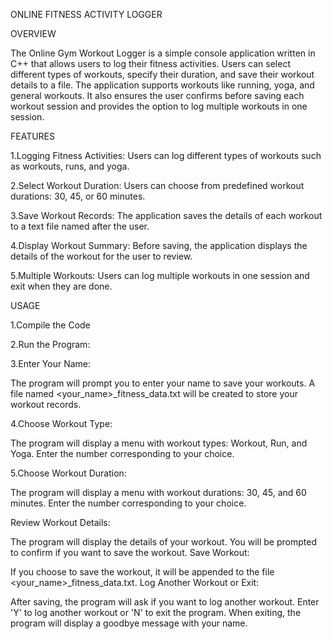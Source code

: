 ONLINE FITNESS ACTIVITY LOGGER


OVERVIEW


The Online Gym Workout Logger is a simple console application written in C++ that allows users to log their fitness activities. Users can select different types of workouts, specify their duration, and save their workout details to a file. The application supports workouts like running, yoga, and general workouts. It also ensures the user confirms before saving each workout session and provides the option to log multiple workouts in one session.

FEATURES


1.Logging Fitness Activities:
Users can log different types of workouts such as workouts, runs, and yoga.


2.Select Workout Duration: 
Users can choose from predefined workout durations: 30, 45, or 60 minutes.


3.Save Workout Records: 
The application saves the details of each workout to a text file named after the user.


4.Display Workout Summary: 
Before saving, the application displays the details of the workout for the user to review.


5.Multiple Workouts:
Users can log multiple workouts in one session and exit when they are done.


USAGE

1.Compile the Code


2.Run the Program:


3.Enter Your Name:

The program will prompt you to enter your name to save your workouts.
A file named <your_name>_fitness_data.txt will be created to store your workout records.


4.Choose Workout Type:

The program will display a menu with workout types: Workout, Run, and Yoga.
Enter the number corresponding to your choice.


5.Choose Workout Duration:

The program will display a menu with workout durations: 30, 45, and 60 minutes.
Enter the number corresponding to your choice.


Review Workout Details:

The program will display the details of your workout.
You will be prompted to confirm if you want to save the workout.
Save Workout:

If you choose to save the workout, it will be appended to the file <your_name>_fitness_data.txt.
Log Another Workout or Exit:

After saving, the program will ask if you want to log another workout.
Enter 'Y' to log another workout or 'N' to exit the program.
When exiting, the program will display a goodbye message with your name.
